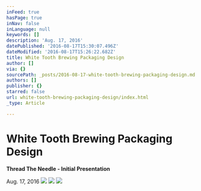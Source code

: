 ```yaml
---
inFeed: true
hasPage: true
inNav: false
inLanguage: null
keywords: []
description: 'Aug. 17, 2016'
datePublished: '2016-08-17T15:30:07.496Z'
dateModified: '2016-08-17T15:26:22.682Z'
title: White Tooth Brewing Packaging Design
author: []
via: {}
sourcePath: _posts/2016-08-17-white-tooth-brewing-packaging-design.md
authors: []
publisher: {}
starred: false
url: white-tooth-brewing-packaging-design/index.html
_type: Article

---
```

# White Tooth Brewing Packaging Design

**Thread The Needle - Initial Presentation**

Aug. 17, 2016
![](https://the-grid-user-content.s3-us-west-2.amazonaws.com/64e227cc-daa6-49f7-83dd-345bbb1bdd79.jpg)
![](https://the-grid-user-content.s3-us-west-2.amazonaws.com/bf93223f-6d91-431d-b307-293b7ef78c56.jpg)
![](https://the-grid-user-content.s3-us-west-2.amazonaws.com/eace8266-3328-4fc5-a23b-42e49161450d.jpg)